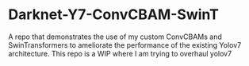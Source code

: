 # Darknet-Y7-ConvCBAM-SwinT
A repo that demonstrates the use of my custom ConvCBAMs and SwinTransformers to ameliorate the performance of the existing Yolov7 architecture. This repo is a WIP where I am trying to overhaul yolov7 
